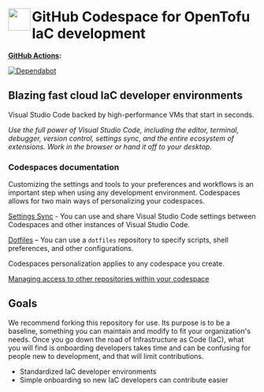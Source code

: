 # <img align="left" width="45" height="45" src="https://user-images.githubusercontent.com/1610100/201473670-e0e6bdeb-742f-4be1-a47a-3506309620a3.png"> GitHub Codespace for OpenTofu IaC development

**[GitHub Actions](https://github.com/osinfra-io/github-opentofu-codespace/actions):**

[![Dependabot](https://github.com/osinfra-io/github-opentofu-codespace/actions/workflows/dependabot.yml/badge.svg)](https://github.com/osinfra-io/github-opentofu-codespace/actions/workflows/dependabot.yml)

## Blazing fast cloud IaC developer environments

Visual Studio Code backed by high-performance VMs that start in seconds.

*Use the full power of Visual Studio Code, including the editor, terminal, debugger, version control, settings sync, and the entire ecosystem of extensions. Work in the browser or hand it off to your desktop.*

### Codespaces documentation

Customizing the settings and tools to your preferences and workflows is an important step when using any development environment. Codespaces allows for two main ways of personalizing your codespaces.

[Settings Sync](https://docs.github.com/en/codespaces/customizing-your-codespace/personalizing-codespaces-for-your-account#settings-sync) - You can use and share Visual Studio Code settings between Codespaces and other instances of Visual Studio Code.

[Dotfiles](https://docs.github.com/en/codespaces/customizing-your-codespace/personalizing-codespaces-for-your-account#dotfiles) – You can use a `dotfiles` repository to specify scripts, shell preferences, and other configurations.

Codespaces personalization applies to any codespace you create.

[Managing access to other repositories within your codespace](https://docs.github.com/en/codespaces/managing-your-codespaces/managing-repository-access-for-your-codespaces)

## Goals

We recommend forking this repository for use. Its purpose is to be a baseline, something you can maintain and modify to fit your organization's needs. Once you go down the road of Infrastructure as Code (IaC), what you will find is onboarding developers takes time and can be confusing for people new to development, and that will limit contributions.

- Standardized IaC developer environments
- Simple onboarding so new IaC developers can contribute easier
